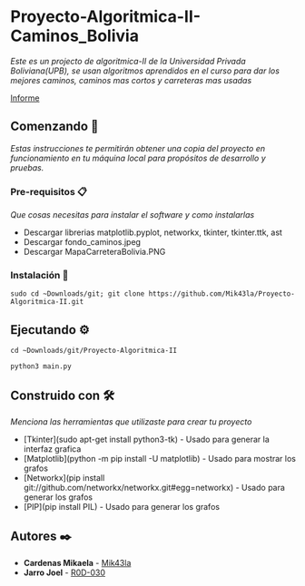 
# Proyecto-Algoritmica-II-Caminos_Bolivia

_Este es un projecto de algoritmica-II de la Universidad Privada Boliviana(UPB), se usan algoritmos aprendidos en el curso para dar los mejores caminos, caminos mas cortos y carreteras mas usadas_


[Informe](https://drive.google.com/file/d/1K710kI7eJ1T26TwiMWaquF71ieetX34w/view?usp=sharing)



## Comenzando 🚀

_Estas instrucciones te permitirán obtener una copia del proyecto en funcionamiento en tu máquina local para propósitos de desarrollo y pruebas._




### Pre-requisitos 📋

_Que cosas necesitas para instalar el software y como instalarlas_

- Descargar librerias matplotlib.pyplot, networkx, tkinter, tkinter.ttk, ast
- Descargar fondo_caminos.jpeg
- Descargar MapaCarreteraBolivia.PNG

### Instalación 🔧

```
sudo cd ~Downloads/git; git clone https://github.com/Mik43la/Proyecto-Algoritmica-II.git
```


## Ejecutando ⚙️
```
cd ~Downloads/git/Proyecto-Algoritmica-II
```
```
python3 main.py

```

## Construido con 🛠️

_Menciona las herramientas que utilizaste para crear tu proyecto_

* [Tkinter](sudo apt-get install python3-tk) - Usado para generar la interfaz grafica
* [Matplotlib](python -m pip install -U matplotlib) - Usado para mostrar los grafos
* [Networkx](pip install git://github.com/networkx/networkx.git#egg=networkx) - Usado para generar los grafos
* [PIP](pip install PIL) - Usado para generar los grafos


## Autores ✒️


* **Cardenas Mikaela** - [Mik43la](https://github.com/Mik43la)
* **Jarro Joel** - [R0D-030](https://github.com/R0D-030)


